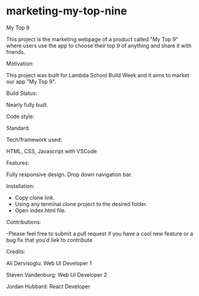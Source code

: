 # marketing-my-top-nine

My Top 9

This project is the marketing webpage of a product called "My Top 9" where users use the app to choose their top 9 of anything and share it with friends.

Motivation:

This project was built for Lambda School Build Week and it aims to market our app "My Top 9".

Build Status:

Nearly fully built.

Code style:

Standard.

Tech/framework used:

HTML, CSS, Javascript
with VSCode

Features:

Fully responsive design.
Drop down navigation bar.

Installation:

- Copy clone link.
- Using any terminal clone project to the desired folder.
- Open index.html file.

Contributions:

-Please feel free to submit a pull request if you have a cool new feature or a bug fix that you'd liek to contribute

Credits:

Ali Dervisoglu: Web UI Developer 1

Steven Vandenburg: Web UI Developer 2

Jordan Hubbard: React Developer 
